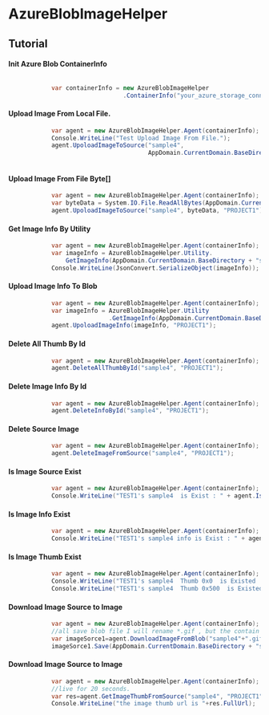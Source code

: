 # AzureBlobImageHelper

Tutorial
----

#### Init Azure Blob ContainerInfo
```C#

            var containerInfo = new AzureBlobImageHelper
                                .ContainerInfo("your_azure_storage_connectionstring", "blob_container_name");

```

#### Upload Image From Local File.
```C#
            var agent = new AzureBlobImageHelper.Agent(containerInfo);
            Console.WriteLine("Test Upload Image From File.");
            agent.UpoloadImageToSource("sample4", 
                                       AppDomain.CurrentDomain.BaseDirectory + "sample4.jpg", "PROJECT1");
            
```

#### Upload Image From File Byte[]

```C#
            var agent = new AzureBlobImageHelper.Agent(containerInfo);
            var byteData = System.IO.File.ReadAllBytes(AppDomain.CurrentDomain.BaseDirectory + "sample4.jpg");
            agent.UpoloadImageToSource("sample4", byteData, "PROJECT1");

```

#### Get Image Info By Utility

```C#
            var agent = new AzureBlobImageHelper.Agent(containerInfo);
            var imageInfo = AzureBlobImageHelper.Utility.
                GetImageInfo(AppDomain.CurrentDomain.BaseDirectory + "sample4.jpg", "sample4", "TAGNAME");
            Console.WriteLine(JsonConvert.SerializeObject(imageInfo));

```

#### Upload  Image Info To Blob

```C#
            var agent = new AzureBlobImageHelper.Agent(containerInfo);
            var imageInfo = AzureBlobImageHelper.Utility
                            .GetImageInfo(AppDomain.CurrentDomain.BaseDirectory + "sample4.jpg", "sample4", "TAGNAME");
            agent.UpoloadImageInfo(imageInfo, "PROJECT1");

```

#### Delete All Thumb By Id

```C#
            var agent = new AzureBlobImageHelper.Agent(containerInfo);
            agent.DeleteAllThumbById("sample4", "PROJECT1");

```

#### Delete Image Info By Id

```C#
            var agent = new AzureBlobImageHelper.Agent(containerInfo);
            agent.DeleteInfoById("sample4", "PROJECT1");

```

#### Delete Source Image

```C#
            var agent = new AzureBlobImageHelper.Agent(containerInfo);
            agent.DeleteImageFromSource("sample4", "PROJECT1");

```

#### Is Image Source Exist

```C#
            var agent = new AzureBlobImageHelper.Agent(containerInfo);
            Console.WriteLine("TEST1's sample4  is Exist : " + agent.IsImageSourceExisted("sample4", "PROJECT1"));

```

#### Is Image Info Exist

```C#
            var agent = new AzureBlobImageHelper.Agent(containerInfo);
            Console.WriteLine("TEST1's sample4 info is Exist : " + agent.IsImageInfoExisted("sample4", "PROJECT1"));

```

#### Is Image Thumb Exist

```C#
            var agent = new AzureBlobImageHelper.Agent(containerInfo);
            Console.WriteLine("TEST1's sample4  Thumb 0x0  is Existed : " + agent.IsImageThumbExisted("sample4", "PROJECT1",0,0));
            Console.WriteLine("TEST1's sample4  Thumb 0x500  is Existed : " + agent.IsImageThumbExisted("sample4", "PROJECT1", 0, 500));

```

#### Download Image Source to Image

```C#
            var agent = new AzureBlobImageHelper.Agent(containerInfo);
            //all save blob file I will rename *.gif , but the contain is origi file format.
            var imageSorce1=agent.DownloadImageFromBlob("sample4"+".gif", "PROJECT1");
            imageSorce1.Save(AppDomain.CurrentDomain.BaseDirectory + "sample4_source.gif");

```

#### Download Image Source to Image

```C#
            var agent = new AzureBlobImageHelper.Agent(containerInfo);
            //live for 20 seconds.
            var res=agent.GetImageThumbFromSource("sample4", "PROJECT1", 0, 100, DateTime.Now.AddSeconds(20));
            Console.WriteLine("the image thumb url is "+res.FullUrl);
```



